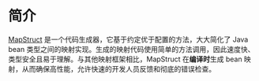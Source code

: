 # 简介

[MapStruct](https://mapstruct.org/) 是一个代码生成器，它基于约定优于配置的方法，大大简化了 Java bean 类型之间的映射实现。生成的映射代码使用简单的方法调用，因此速度快、类型安全且易于理解。与其他映射框架相比，MapStruct 在**编译时**生成 bean 映射，从而确保高性能，允许快速的开发人员反馈和彻底的错误检查。

